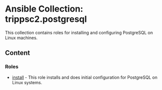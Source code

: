 # Ansible Collection: trippsc2.postgresql

This collection contains roles for installing and configuring PostgreSQL on Linux machines.

## Content

### Roles

- [install](roles/install/README.md) - This role installs and does initial configuration for PostgreSQL on Linux systems.
